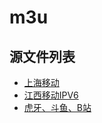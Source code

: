 # m3u

## 源文件列表

- [上海移动](https://iks943.github.io/m3u/shyd.txt)
- [江西移动IPV6](https://iks943.github.io/m3u/jxyd_v6.txt)
- [虎牙、斗鱼、B站](https://iks843.github.io/m3u/live.txt)
